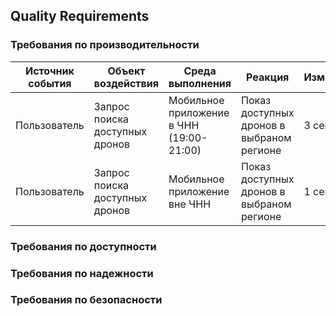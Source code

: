 ## Quality Requirements 

<!-- Этот раздел содержит все требования к качеству в виде дерева качества со сценариями. Наиболее важные из них уже были описаны в разделе (цели в области качества). Здесь также можно отразить требования к качеству с меньшим приоритетом, которые не создадут высоких рисков при их неполном выполнении. 
-->

### Требования по производительности

|Источник события|Объект воздействия|Среда выполнения|Реакция|Измерение|
-----------------|------------------|----------------|-------|-----------
|Пользователь|Запрос поиска доступных дронов|Мобильное приложение в ЧНН (19:00-21:00)|Показ доступных дронов в выбраном регионе|3 сек|
|Пользователь|Запрос поиска доступных дронов|Мобильное приложение вне ЧНН|Показ доступных дронов в выбраном регионе|1 сек|

### Требования по доступности
### Требования по надежности
### Требования по безопасности